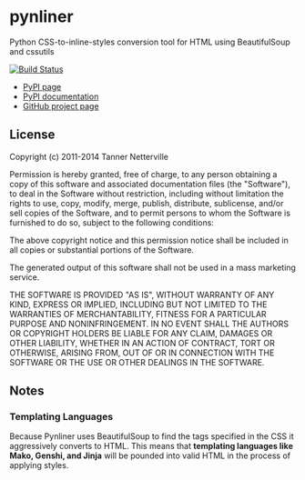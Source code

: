 # pynliner

Python CSS-to-inline-styles conversion tool for HTML using BeautifulSoup and
cssutils

[![Build Status](https://travis-ci.org/rennat/pynliner.png?branch=master)](https://travis-ci.org/rennat/pynliner)

- [PyPI page](http://pypi.python.org/pypi/pynliner)
- [PyPI documentation](http://pythonhosted.org/pynliner)
- [GitHub project page](http://github.com/rennat/pynliner)

## License

Copyright (c) 2011-2014 Tanner Netterville

Permission is hereby granted, free of charge, to any person obtaining a copy of
this software and associated documentation files (the "Software"), to deal in
the Software without restriction, including without limitation the rights to
use, copy, modify, merge, publish, distribute, sublicense,
and/or sell copies of the Software, and to permit persons to whom the
Software is furnished to do so, subject to the following conditions:

The above copyright notice and this permission notice shall be included in
all copies or substantial portions of the Software.

The generated output of this software shall not be used in a mass marketing
service.

THE SOFTWARE IS PROVIDED "AS IS", WITHOUT WARRANTY OF ANY KIND,
EXPRESS OR IMPLIED, INCLUDING BUT NOT LIMITED TO THE WARRANTIES OF
MERCHANTABILITY, FITNESS FOR A PARTICULAR PURPOSE AND NONINFRINGEMENT. IN NO
EVENT SHALL THE AUTHORS OR COPYRIGHT HOLDERS BE LIABLE FOR ANY CLAIM,
DAMAGES OR OTHER LIABILITY, WHETHER IN AN ACTION OF CONTRACT,
TORT OR OTHERWISE, ARISING FROM, OUT OF OR IN CONNECTION WITH THE SOFTWARE OR
THE USE OR OTHER DEALINGS IN THE SOFTWARE.

## Notes

### Templating Languages

Because Pynliner uses BeautifulSoup to find the tags specified in the CSS it aggressively
converts to HTML. This means that **templating languages like Mako, Genshi, and Jinja**
will be pounded into valid HTML in the process of applying styles.
